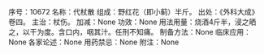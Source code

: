 序号：10672
名称：代杖散
组成：野红花（即小蓟）半斤。
出处：《外科大成》卷四。
主治：杖伤。
加减：None
功效：None
用法用量：烧酒4斤半，浸之晒之，以干为度。含口内，咽其汁。任刑不知痛。
制备方法：None
临床应用：None
各家论述：None
用药禁忌：None
附注：None
